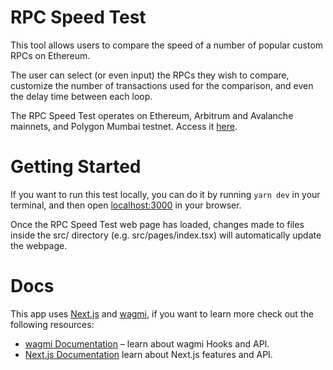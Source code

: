 # RPC Speed Test

This tool allows users to compare the speed of a number of popular custom RPCs on Ethereum. 

The user can select (or even input) the RPCs they wish to compare, customize the number of transactions used for the comparison, and even the delay time between each loop.

The RPC Speed Test operates on Ethereum, Arbitrum and Avalanche mainnets, and Polygon Mumbai testnet. Access it [here](https://speedtest.edennetwork.io).


# Getting Started

If you want to run this test locally, you can do it by running `yarn dev` in your terminal, and then open [localhost:3000](http://localhost:3000) in your browser.

Once the RPC Speed Test web page has loaded, changes made to files inside the src/ directory (e.g. src/pages/index.tsx) will automatically update the webpage.


# Docs

This app uses [Next.js](https://nextjs.org) and [wagmi](https://wagmi.sh), if you want to learn more check out the following resources:

- [wagmi Documentation](https://wagmi.sh) – learn about wagmi Hooks and API.
- [Next.js Documentation](https://nextjs.org/docs) learn about Next.js features and API.